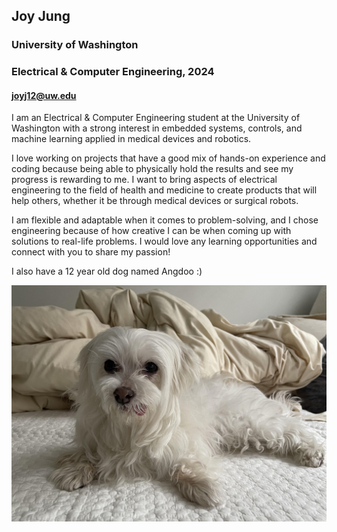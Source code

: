 ## Joy Jung
### University of Washington
### Electrical & Computer Engineering, 2024
#### joyj12@uw.edu

I am an Electrical & Computer Engineering student at the University of Washington with a strong interest in embedded systems, controls, and machine learning applied in medical devices and robotics.

I love working on projects that have a good mix of hands-on experience and coding because being able to physically hold the results and see my progress is rewarding to me. I want to bring aspects of electrical engineering to the field of health and medicine to create products that will help others, whether it be through medical devices or surgical robots.

I am flexible and adaptable when it comes to problem-solving, and I chose engineering because of how creative I can be when coming up with solutions to real-life problems. I would love any learning opportunities and connect with you to share my passion!

I also have a 12 year old dog named Angdoo :) 

![cutest dog](/angdoo.jpg)
